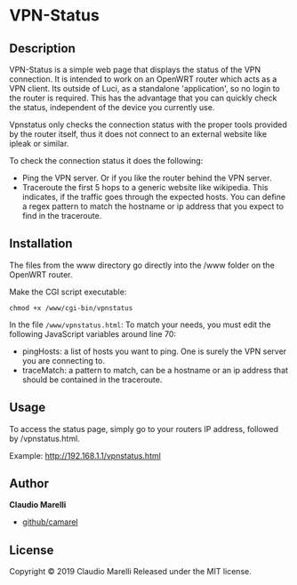 # VPN-Status

## Description

VPN-Status is a simple web page that displays the status of the VPN connection. It is intended to work on an OpenWRT router which acts as a VPN client. Its outside of Luci, as a standalone 'application', so no login to the router is required. This has the advantage that you can quickly check the status, independent of the device you currently use.

Vpnstatus only checks the connection status with the proper tools provided by the router itself, thus it does not connect to an external website like ipleak or similar.

To check the connection status it does the following:

* Ping the VPN server. Or if you like the router behind the VPN server.
* Traceroute the first 5 hops to a generic website like wikipedia. This indicates, if the traffic goes through the expected hosts. You can define a regex pattern to match the hostname or ip address that you expect to find in the traceroute.



## Installation

The files from the www directory go directly into the /www folder on the OpenWRT router.

Make the CGI script executable:

```
chmod +x /www/cgi-bin/vpnstatus
```

In the file `/www/vpnstatus.html`: To match your needs, you must edit the following JavaScript variables around line 70:

* pingHosts: a list of hosts you want to ping. One is surely the VPN server you are connecting to.
* traceMatch: a pattern to match, can be a hostname or an ip address that should be contained in the traceroute.



## Usage

To access the status page, simply go to your routers IP address, followed by /vpnstatus.html.

Example:
http://192.168.1.1/vpnstatus.html


## Author

**Claudio Marelli**

* [github/camarel](https://github.com/camarel)

## License

Copyright © 2019 Claudio Marelli
Released under the MIT license.


